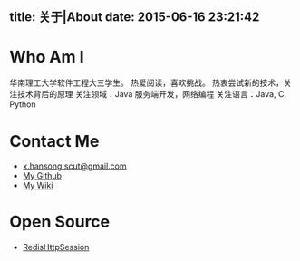 title: 关于|About
date: 2015-06-16 23:21:42
---

# Who Am I

华南理工大学软件工程大三学生。
热爱阅读，喜欢挑战。
热衷尝试新的技术，关注技术背后的原理
关注领域：Java 服务端开发，网络编程
关注语言：Java, C, Python

# Contact Me

- x.hansong.scut@gmail.com
- [My Github](https://github.com/x-hansong)
- [My Wiki](http://wiki.xiaohansong.com)

# Open Source
- [RedisHttpSession](https://github.com/x-hansong/RedisHttpSession)